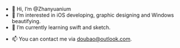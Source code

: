 - 👋 Hi, I’m @Zhanyuanium
- 👀 I’m interested in iOS developing, graphic designing and Windows beautifying. 
- 🌱 I’m currently learning swift and sketch. 
<!---
- 💞️ I’m looking to collaborate on ...
--->
- 📫 You can contact me via <u>doubao@outlook.com</u>.

<!---
Zhanyuanium/Zhanyuanium is a ✨ special ✨ repository because its `README.md` (this file) appears on your GitHub profile.
You can click the Preview link to take a look at your changes.
--->
